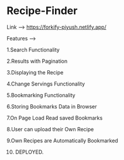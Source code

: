 # Recipe-Finder

Link --> https://forkify-piyush.netlify.app/

Features -->

1.Search Functionality

2.Results with Pagination

3.Displaying the Recipe

4.Change Servings Functionality

5.Bookmarking Functionality

6.Storing Bookmarks Data in Browser

7.On Page Load Read saved Bookmarks

8.User can upload their Own Recipe

9.Own Recipes are Automatically Bookmarked

10. DEPLOYED.
